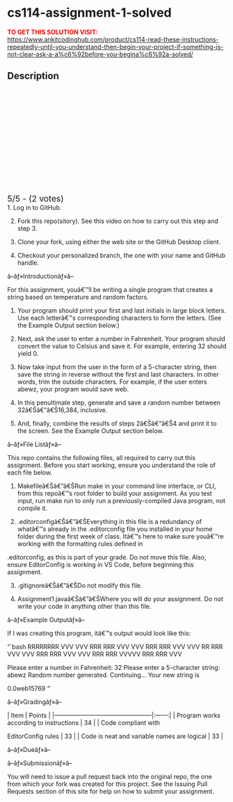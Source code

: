 # cs114-assignment-1-solved



**<span style='color:red'>TO GET THIS SOLUTION VISIT:</span>** https://www.ankitcodinghub.com/product/cs114-read-these-instructions-repeatedly-until-you-understand-then-begin-your-project-if-something-is-not-clear-ask-a-a%c6%92before-you-begina%c6%92a-solved/

<h2>Description</h2>



<div class="kk-star-ratings kksr-auto kksr-align-center kksr-valign-top" data-payload="{&quot;align&quot;:&quot;center&quot;,&quot;id&quot;:&quot;128306&quot;,&quot;slug&quot;:&quot;default&quot;,&quot;valign&quot;:&quot;top&quot;,&quot;ignore&quot;:&quot;&quot;,&quot;reference&quot;:&quot;auto&quot;,&quot;class&quot;:&quot;&quot;,&quot;count&quot;:&quot;2&quot;,&quot;legendonly&quot;:&quot;&quot;,&quot;readonly&quot;:&quot;&quot;,&quot;score&quot;:&quot;5&quot;,&quot;starsonly&quot;:&quot;&quot;,&quot;best&quot;:&quot;5&quot;,&quot;gap&quot;:&quot;4&quot;,&quot;greet&quot;:&quot;Rate this product&quot;,&quot;legend&quot;:&quot;5\/5 - (2 votes)&quot;,&quot;size&quot;:&quot;24&quot;,&quot;title&quot;:&quot;CS114 Assignment 1 Solved&quot;,&quot;width&quot;:&quot;138&quot;,&quot;_legend&quot;:&quot;{score}\/{best} - ({count} {votes})&quot;,&quot;font_factor&quot;:&quot;1.25&quot;}">
            
<div class="kksr-stars">
    
<div class="kksr-stars-inactive">
            <div class="kksr-star" data-star="1" style="padding-right: 4px">
            

<div class="kksr-icon" style="width: 24px; height: 24px;"></div>
        </div>
            <div class="kksr-star" data-star="2" style="padding-right: 4px">
            

<div class="kksr-icon" style="width: 24px; height: 24px;"></div>
        </div>
            <div class="kksr-star" data-star="3" style="padding-right: 4px">
            

<div class="kksr-icon" style="width: 24px; height: 24px;"></div>
        </div>
            <div class="kksr-star" data-star="4" style="padding-right: 4px">
            

<div class="kksr-icon" style="width: 24px; height: 24px;"></div>
        </div>
            <div class="kksr-star" data-star="5" style="padding-right: 4px">
            

<div class="kksr-icon" style="width: 24px; height: 24px;"></div>
        </div>
    </div>
    
<div class="kksr-stars-active" style="width: 138px;">
            <div class="kksr-star" style="padding-right: 4px">
            

<div class="kksr-icon" style="width: 24px; height: 24px;"></div>
        </div>
            <div class="kksr-star" style="padding-right: 4px">
            

<div class="kksr-icon" style="width: 24px; height: 24px;"></div>
        </div>
            <div class="kksr-star" style="padding-right: 4px">
            

<div class="kksr-icon" style="width: 24px; height: 24px;"></div>
        </div>
            <div class="kksr-star" style="padding-right: 4px">
            

<div class="kksr-icon" style="width: 24px; height: 24px;"></div>
        </div>
            <div class="kksr-star" style="padding-right: 4px">
            

<div class="kksr-icon" style="width: 24px; height: 24px;"></div>
        </div>
    </div>
</div>
                

<div class="kksr-legend" style="font-size: 19.2px;">
            5/5 - (2 votes)    </div>
    </div>
1. Log in to GitHub.

2. Fork this repo(sitory). See this video on how to carry out this step and step 3.

3. Clone your fork, using either the web site or the GitHub Desktop client.

4. Checkout your personalized branch, the one with your name and GitHub handle.

â–ãƒ»Introductionãƒ»â–

For this assignment, youâ€™ll be writing a single program that creates a string based on temperature and random factors.

1. Your program should print your first and last initials in large block letters. Use each letterâ€™s corresponding characters to form the letters. (See the Example Output section below.)

2. Next, ask the user to enter a number in Fahrenheit. Your program should convert the value to Celsius and save it. For example, entering 32 should yield 0.

3. Now take input from the user in the form of a 5-character string, then save the string in reverse without the first and last characters. In other words, trim the outside characters. For example, if the user enters abewz, your program would save web.

4. In this penultimate step, generate and save a random number between 32â€Šâ€“â€Š16,384, inclusive.

5. And, finally, combine the results of steps 2â€Šâ€“â€Š4 and print it to the screen. See the Example Output section below.

â–ãƒ»File Listãƒ»â–

This repo contains the following files, all required to carry out this assignment. Before you start working, ensure you understand the role of each file below.

1. Makefileâ€Šâ€”â€ŠRun make in your command line interface, or CLI, from this repoâ€™s root folder to build your assignment. As you test input, run make run to only run a previously-compiled Java program, not compile it.

2. .editorconfigâ€Šâ€”â€ŠEverything in this file is a redundancy of whatâ€™s already in the .editorconfig file you installed in your home folder during the first week of class. Itâ€™s here to make sure youâ€™re working with the formatting rules defined in

.editorconfig, as this is part of your grade. Do not move this file. Also, ensure EditorConfig is working in VS Code, before beginning this assignment.

3. .gitignoreâ€Šâ€”â€ŠDo not modify this file.

4. Assignment1.javaâ€Šâ€”â€ŠWhere you will do your assignment. Do not write your code in anything other than this file.

â–ãƒ»Example Outputãƒ»â–

If I was creating this program, itâ€™s output would look like this:

“`bash RRRRRRRR VVV VVV RRR RRR VVV VVV RRR RRR VVV VVV RR RRR VVV VVV RRR RRR VVV VVV RRR RRR VVVVV RRR RRR VVV

Please enter a number in Fahrenheit: 32 Please enter a 5-character string: abewz Random number generated. Continuing… Your new string is

0.0web15769 “`

â–ãƒ»Gradingãƒ»â–

| Item | Points | |————————————————|:——:| | Program works according to instructions | 34 | | Code compliant with

EditorConfig rules | 33 | | Code is neat and variable names are logical | 33 |

â–ãƒ»Dueãƒ»â–

â–ãƒ»Submissionãƒ»â–

You will need to issue a pull request back into the original repo, the one from which your fork was created for this project. See the Issuing Pull Requests section of this site for help on how to submit your assignment.
